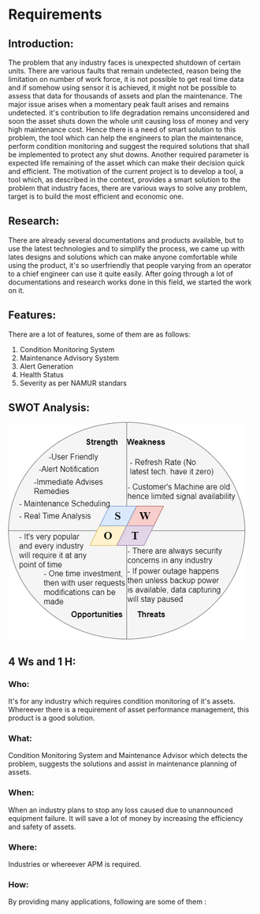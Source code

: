 # Requirements

## Introduction: 

The problem that any industry faces is unexpected shutdown of certain units. There are various faults that remain undetected, reason being the limitation on number of work force, it is not possible to get real time data and if somehow using sensor it is achieved, it might not be possible to assess that data for thousands of assets and plan the maintenance. The major issue arises when a momentary peak fault arises and remains undetected. it's contribution to life degradation remains unconsidered and soon the asset shuts down the whole unit causing loss of money and very high maintenance cost. Hence there is a need of smart solution to this problem, the tool which can help the engineers to plan the maintenance, perform condition monitoring and suggest the required solutions that shall be implemented to protect any shut downs. Another required parameter is expected life remaining of the asset which can make their decision quick and efficient. The motivation of the current project is to develop a tool, a tool which, as described in the context, provides a smart solution to the problem that industry faces, there are various ways to solve any problem, target is to build the most efficient and economic one.

## Research: 

There are already several documentations and products available, but to use the latest technologies and to simplify the process, we came up with lates designs and solutions which can make anyone comfortable while using the product, it's so userfriendly that people varying from an operator to a chief engineer can use it quite easily. After going through a lot of documentations and research works done in this field, we started the work on it. 

## Features: 

There are a lot of features, some of them are as follows:   
1. Condition Monitoring System
2. Maintenance Advisory System
3. Alert Generation 
4. Health Status 
5. Severity as per NAMUR standars


## SWOT Analysis: 
![SWOT-Analysis](https://github.com/Meghej/MiniProject_StepIn_Sprint1/blob/123ac36754880c19672e13d1dd5a3021a067a2e7/Requirements/SWOT.png)

## 4 Ws and 1 H: 
### Who: 
It's for any industry which requires condition monitoring of it's assets. Whereever there is a requirement of asset performance management, this product is a good solution. 

### What:
Condition Monitoring System and Maintenance Advisor which detects the problem, suggests the solutions and assist in maintenance planning of assets. 

### When: 
When an industry plans to stop any loss caused due to unannounced equipment failure. It will save a lot of money by increasing the efficiency and safety of assets. 

### Where: 
Industries or whereever APM is required. 

### How: 
By providing many applications, following are some of them : 
